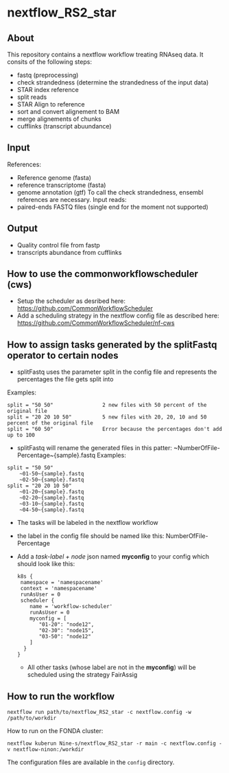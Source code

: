 # nextflow_RS2_star

## About

This repository contains a nextflow workflow treating RNAseq data.
It consits of the following steps:
- fastq (preprocessing)
- check strandedness (determine the strandedness of the input data)
- STAR index reference 
- split reads
- STAR Align to reference
- sort and convert alignement to BAM
- merge alignements of chunks
- cufflinks (transcript abuundance)

## Input

References: 
- Reference genome (fasta)
- reference transcriptome (fasta)
- genome annotation (gtf) 
To call the check strandedness, ensembl references are necessary.
Input reads: 
- paired-ends FASTQ files (single end for the moment not supported)

## Output

- Quality control file from fastp 
- transcripts abundance from cufflinks

## How to use the commonworkflowscheduler (cws)

- Setup the scheduler as desribed here: https://github.com/CommonWorkflowScheduler
- Add a scheduling strategy in the nextflow config file as described here: https://github.com/CommonWorkflowScheduler/nf-cws

## How to assign tasks generated by the splitFastq operator to certain nodes

- splitFastq uses the parameter split in the config file and represents the percentages the file gets split into

Examples:

```
split = "50 50"                2 new files with 50 percent of the original file
split = "20 20 10 50"          5 new files with 20, 20, 10 and 50 percent of the original file
split = "60 50"                Error because the percentages don't add up to 100
```

- splitFastq will rename the generated files in this patter:  ~NumberOfFile-Percentage~{sample}.fastq 
Examples:
```
split = "50 50"
    ~01-50~{sample}.fastq
    ~02-50~{sample}.fastq
split = "20 20 10 50"
    ~01-20~{sample}.fastq
    ~02-20~{sample}.fastq
    ~03-10~{sample}.fastq
    ~04-50~{sample}.fastq
```

- The tasks will be labeled in the nextflow workflow
- the label in the config file should be named like this: NumberOfFile-Percentage
- Add a _task-label + node_ json named __myconfig__ to your config which should look like this:
  
  ```
  k8s {
   namespace = 'namespacename'
   context = 'namespacename'
   runAsUser = 0
   scheduler {
      name = 'workflow-scheduler'
      runAsUser = 0
      myconfig = [
         "01-20": "node12",
         "02-30": "node15",
         "03-50": "node12"
      ]
    } 
  }
  ```

  - All other tasks (whose label are not in the __myconfig__) will be scheduled using the strategy FairAssig
    
## How to run the workflow

```
nextflow run path/to/nextflow_RS2_star -c nextflow.config -w /path/to/workdir
```

How to run on the FONDA cluster:
```
nextflow kuberun Nine-s/nextflow_RS2_star -r main -c nextflow.config -v nextflow-ninon:/workdir
```

The configuration files are available in the `config` directory.
